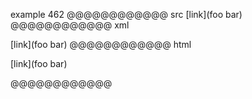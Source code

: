 example 462
@@@@@@@@@@@@ src
[link](foo
bar)
@@@@@@@@@@@@ xml
<?xml version="1.0" encoding="UTF-8"?>
<!DOCTYPE document SYSTEM "CommonMark.dtd">
<document xmlns="http://commonmark.org/xml/1.0">
  <paragraph>
    <text>[link](foo</text>
    <softbreak />
    <text>bar)</text>
  </paragraph>
</document>
@@@@@@@@@@@@ html
<p>[link](foo
bar)</p>
@@@@@@@@@@@@
